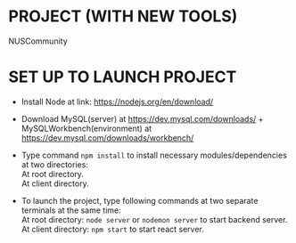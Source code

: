 # PROJECT (WITH NEW TOOLS)
NUSCommunity 
 
 # SET UP TO LAUNCH PROJECT
+ Install Node at link: https://nodejs.org/en/download/
+ Download MySQL(server) at https://dev.mysql.com/downloads/ + MySQLWorkbench(environment) at https://dev.mysql.com/downloads/workbench/

+ Type command `npm install` to install necessary modules/dependencies at two directories:  
At root directory. </br>
At client directory. </br>

+ To launch the project, type following commands at two separate terminals at the same time:  
At root directory: `node server` or `nodemon server` to start backend server. </br>
At client directory: `npm start` to start react server. </br>
